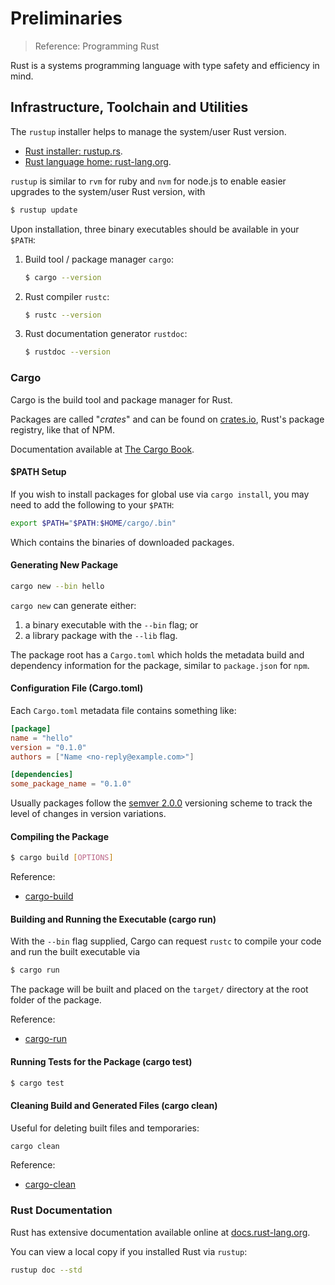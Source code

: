 # Preliminaries

> Reference: Programming Rust

Rust is a systems programming language with type safety and efficiency in mind.

## Infrastructure, Toolchain and Utilities

The `rustup` installer helps to manage the system/user Rust version.

- [Rust installer: rustup.rs](https://rustup.rs).
- [Rust language home: rust-lang.org](https://www.rust-lang.org).

`rustup` is similar to `rvm` for ruby and `nvm` for node.js to enable easier
upgrades to the system/user Rust version, with

```bash
$ rustup update
```

Upon installation, three binary executables should be available in your
`$PATH`:

1. Build tool / package manager `cargo`:

	```bash
	$ cargo --version
	```

2. Rust compiler `rustc`:

	```bash
	$ rustc --version
	```

3. Rust documentation generator `rustdoc`:

	```bash
	$ rustdoc --version
	```

### Cargo

Cargo is the build tool and package manager for Rust.

Packages are called "*crates*" and can be found on
[crates.io](https://crates.io/), Rust's package registry, like that of NPM.

Documentation available at [The Cargo Book](https://doc.rust-lang.org/cargo/index.html).

#### $PATH Setup

If you wish to install packages for global use via `cargo install`, you may
need to add the following to your `$PATH`:

```bash
export $PATH="$PATH:$HOME/cargo/.bin"
```

Which contains the binaries of downloaded packages.

#### Generating New Package

```bash
cargo new --bin hello
```

`cargo new` can generate either:

1. a binary executable with the `--bin` flag; or
2. a library package with the `--lib` flag.

The package root has a `Cargo.toml` which holds the metadata build and
dependency information for the package, similar to `package.json` for `npm`.

#### Configuration File (Cargo.toml)

Each `Cargo.toml` metadata file contains something like:

```toml
[package]
name = "hello"
version = "0.1.0"
authors = ["Name <no-reply@example.com>"]

[dependencies]
some_package_name = "0.1.0"
```

Usually packages follow the [semver 2.0.0](https://semver.org/) versioning
scheme to track the level of changes in version variations.

#### Compiling the Package

```bash
$ cargo build [OPTIONS]
```

Reference:

- [cargo-build](https://doc.rust-lang.org/cargo/commands/cargo-build.html)

#### Building and Running the Executable (cargo run)

With the `--bin` flag supplied, Cargo can request `rustc` to compile your code
and run the built executable via

```bash
$ cargo run
```

The package will be built and placed on the `target/` directory at the root
folder of the package.

Reference:

- [cargo-run](https://doc.rust-lang.org/cargo/commands/cargo-run.html)

#### Running Tests for the Package (cargo test)

```bash
$ cargo test
```

#### Cleaning Build and Generated Files (cargo clean)

Useful for deleting built files and temporaries:

```bash
cargo clean
```

Reference:

- [cargo-clean](https://doc.rust-lang.org/cargo/commands/cargo-clean.html)

### Rust Documentation

Rust has extensive documentation available online at [docs.rust-lang.org](https://doc.rust-lang.org).

You can view a local copy if you installed Rust via `rustup`:

```bash
rustup doc --std
```
